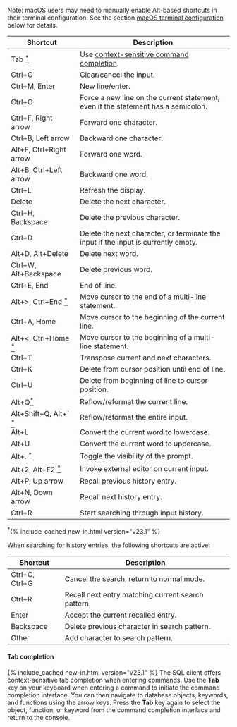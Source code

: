 Note: macOS users may need to manually enable Alt-based shortcuts in their terminal configuration. See the section [macOS terminal configuration](#macos-terminal-configuration) below for details.

| Shortcut                | Description |
|-------------------------|------------------------------------------------------------------------------------|
| Tab <a href="#new-shortcuts"><sup>*</sup></a> | Use [context-sensitive command completion](#tab-completion). |
| Ctrl+C                  | Clear/cancel the input. |
| Ctrl+M, Enter           | New line/enter. |
| Ctrl+O                  | Force a new line on the current statement, even if the statement has a semicolon. |
| Ctrl+F, Right arrow     | Forward one character. |
| Ctrl+B, Left arrow      | Backward one character. |
| Alt+F, Ctrl+Right arrow | Forward one word. |
| Alt+B, Ctrl+Left arrow  | Backward one word. |
| Ctrl+L                  | Refresh the display. |
| Delete                  | Delete the next character. |
| Ctrl+H, Backspace       | Delete the previous character. |
| Ctrl+D                  | Delete the next character, or terminate the input if the input is currently empty. |
| Alt+D, Alt+Delete       | Delete next word. |
| Ctrl+W, Alt+Backspace   | Delete previous word. |
| Ctrl+E, End             | End of line. |
| Alt+>, Ctrl+End <a href="#new-shortcuts"><sup>*</sup></a> | Move cursor to the end of a multi-line statement. |
| Ctrl+A, Home            | Move cursor to the beginning of the current line. |
| Alt+<, Ctrl+Home <a href="#new-shortcuts"><sup>*</sup></a> | Move cursor to the beginning of a multi-line statement. |
| Ctrl+T                  | Transpose current and next characters. |
| Ctrl+K                  | Delete from cursor position until end of line. |
| Ctrl+U                  | Delete from beginning of line to cursor position. |
| Alt+Q<a href="#new-shortcuts"><sup>*</sup></a> | Reflow/reformat the current line. |
| Alt+Shift+Q, Alt+` <a href="#new-shortcuts"><sup>*</sup></a> | Reflow/reformat the entire input. |
| Alt+L                   | Convert the current word to lowercase. |
| Alt+U                   | Convert the current word to uppercase. |
| Alt+. <a href="#new-shortcuts"><sup>*</sup></a> | Toggle the visibility of the prompt. |
| Alt+2, Alt+F2 <a href="#new-shortcuts"><sup>*</sup></a> | Invoke external editor on current input. |
| Alt+P, Up arrow         | Recall previous history entry. |
| Alt+N, Down arrow       | Recall next history entry. |
| Ctrl+R                  | Start searching through input history. |

<a name="new-shortcuts"><sup>*</sup></a>{% include_cached new-in.html version="v23.1" %}

When searching for history entries, the following shortcuts are active:

| Shortcut       | Description                                        |
|----------------|----------------------------------------------------|
| Ctrl+C, Ctrl+G | Cancel the search, return to normal mode.          |
| Ctrl+R         | Recall next entry matching current search pattern. |
| Enter          | Accept the current recalled entry.                 |
| Backspace      | Delete previous character in search pattern.       |
| Other          | Add character to search pattern.                   |

#### Tab completion

{% include_cached new-in.html version="v23.1" %} The SQL client offers context-sensitive tab completion when entering commands. Use the **Tab** key on your keyboard when entering a command to initiate the command completion interface. You can then navigate to database objects, keywords, and functions using the arrow keys. Press the **Tab** key again to select the object, function, or keyword from the command completion interface and return to the console.
